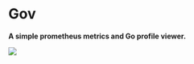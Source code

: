 # Gov

**A simple prometheus metrics and Go profile viewer.**

![](http://joel-github-static.s3.amazonaws.com/gov/screenshot.png)
